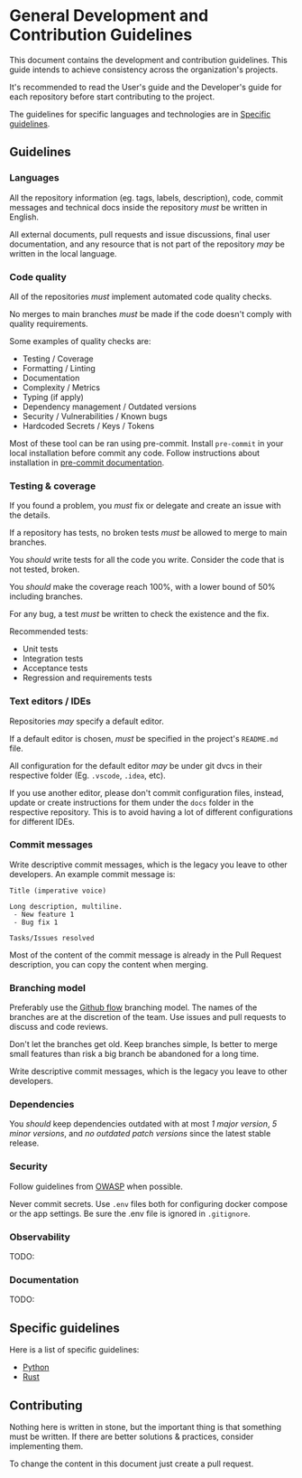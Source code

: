 # General Development and Contribution Guidelines

This document contains the development and contribution guidelines. This guide intends to achieve consistency across the organization's projects.

It's recommended to read the User's guide and the Developer's guide for each repository before start contributing to the project.

The guidelines for specific languages and technologies are in [Specific guidelines](#specific-guidelines).

## Guidelines

### Languages

All the repository information (eg. tags, labels, description), code, commit messages and technical docs inside the repository _must_ be written in English.

All external documents, pull requests and issue discussions, final user documentation, and any resource that is not part of the repository _may_ be written in the local language.

### Code quality

All of the repositories _must_ implement automated code quality checks.

No merges to main branches _must_ be made if the code doesn't comply with quality requirements.

Some examples of quality checks are:

- Testing / Coverage
- Formatting / Linting
- Documentation
- Complexity / Metrics
- Typing (if apply)
- Dependency management / Outdated versions
- Security / Vulnerabilities / Known bugs
- Hardcoded Secrets / Keys / Tokens

Most of these tool can be ran using pre-commit. Install `pre-commit` in your local installation before commit any code. Follow instructions about installation in [pre-commit documentation](https://pre-commit.com/#installation).

### Testing & coverage

If you found a problem, you _must_ fix or delegate and create an issue with the details.

If a repository has tests, no broken tests _must_ be allowed to merge to main branches.

You _should_ write tests for all the code you write. Consider the code that is not tested, broken.

You _should_ make the coverage reach 100%, with a lower bound of 50% including branches.

For any bug, a test _must_ be written to check the existence and the fix.

Recommended tests:

- Unit tests
- Integration tests
- Acceptance tests
- Regression and requirements tests

### Text editors / IDEs

Repositories _may_ specify a default editor.

If a default editor is chosen, _must_ be specified in the project's `README.md` file.

All configuration for the default editor _may_ be under git dvcs in their respective folder (Eg. `.vscode`, `.idea`, etc).

If you use another editor, please don't commit configuration files, instead, update or create instructions for them under the `docs` folder in the respective repository. This is to avoid having a lot of different configurations for different IDEs.

### Commit messages

Write descriptive commit messages, which is the legacy you leave to other developers. An example commit message is:

```text
Title (imperative voice)

Long description, multiline.
 - New feature 1
 - Bug fix 1

Tasks/Issues resolved
```

Most of the content of the commit message is already in the Pull Request description, you can copy the content when merging.

### Branching model

Preferably use the [Github flow](https://guides.github.com/introduction/flow/) branching model. The names of the branches are at the discretion of the team. Use issues and pull requests to discuss and code reviews.

Don't let the branches get old. Keep branches simple, Is better to merge small features than risk a big branch be abandoned for a long time.

Write descriptive commit messages, which is the legacy you leave to other developers.

### Dependencies

You _should_ keep dependencies outdated with at most _1 major version_, _5 minor versions_, and _no outdated patch versions_ since the latest stable release.

### Security

Follow guidelines from [OWASP](https://cheatsheetseries.owasp.org/index.html) when possible.

Never commit secrets. Use `.env` files both for configuring docker compose or the app settings. Be sure the .env file is ignored in `.gitignore`.

### Observability

TODO:

### Documentation

TODO:

## Specific guidelines

Here is a list of specific guidelines:

- [Python](languages/python.md)
- [Rust](languages/rust.md)

## Contributing

Nothing here is written in stone, but the important thing is that something must be written. If there are better solutions & practices, consider implementing them.

To change the content in this document just create a pull request.
